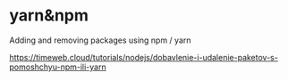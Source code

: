 # yarn&npm
Adding and removing packages using npm / yarn

https://timeweb.cloud/tutorials/nodejs/dobavlenie-i-udalenie-paketov-s-pomoshchyu-npm-ili-yarn
